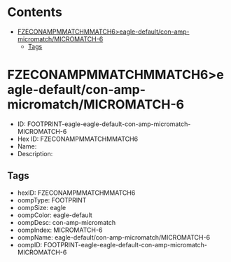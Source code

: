 



Contents
========

* [FZECONAMPMMATCHMMATCH6>eagle-default/con-amp-micromatch/MICROMATCH-6](#fzeconampmmatchmmatch6eagle-defaultcon-amp-micromatchmicromatch-6)
	* [Tags](#tags)

# FZECONAMPMMATCHMMATCH6>eagle-default/con-amp-micromatch/MICROMATCH-6

- ID: FOOTPRINT-eagle-eagle-default-con-amp-micromatch-MICROMATCH-6
- Hex ID: FZECONAMPMMATCHMMATCH6
- Name: 
- Description: 

## Tags

- hexID: FZECONAMPMMATCHMMATCH6
- oompType: FOOTPRINT
- oompSize: eagle
- oompColor: eagle-default
- oompDesc: con-amp-micromatch
- oompIndex: MICROMATCH-6
- oompName: eagle-default/con-amp-micromatch/MICROMATCH-6
- oompID: FOOTPRINT-eagle-eagle-default-con-amp-micromatch-MICROMATCH-6
